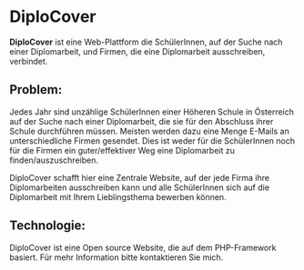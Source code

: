 # DiploCover

**DiploCover** ist eine Web-Plattform die SchülerInnen, auf der Suche nach einer Diplomarbeit, und Firmen, die eine Diplomarbeit ausschreiben, verbindet.

## Problem:
Jedes Jahr sind unzählige SchülerInnen einer Höheren Schule in Österreich auf der Suche nach einer Diplomarbeit, die sie für den Abschluss ihrer Schule durchführen müssen.
Meisten werden dazu eine Menge E-Mails an unterschiedliche Firmen gesendet. Dies ist weder für die SchülerInnen noch für die Firmen ein guter/effektiver Weg eine Diplomarbeit zu finden/auszuschreiben.

DiploCover schafft hier eine Zentrale Website, auf der jede Firma ihre Diplomarbeiten ausschreiben kann und alle SchülerInnen sich auf die Diplomarbeit mit Ihrem Lieblingsthema bewerben können.

## Technologie:
DiploCover ist eine Open source Website, die auf dem PHP-Framework basiert.
Für mehr Information bitte kontaktieren Sie mich.
